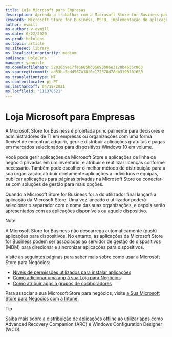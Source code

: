 ```yaml
---
title: Loja Microsoft para Empresas
description: Aprenda a trabalhar com a Microsoft Store for Business para publicar as suas aplicações de realidade mista no seu negócio.
keywords: Microsoft Store for Business, MSFB, implementação de aplicações, loja
author: evmill
ms.author: v-evmill
ms.date: 6/22/2020
ms.prod: hololens
ms.topic: article
ms.sitesec: library
ms.localizationpriority: medium
audience: HoloLens
manager: yannisle
ms.openlocfilehash: 52036b9e17fe6685bd05693b06e3120b4655c863
ms.sourcegitcommit: ad53ba5edd567a18f0c172578d78db3190701650
ms.translationtype: MT
ms.contentlocale: pt-PT
ms.lasthandoff: 04/19/2021
ms.locfileid: "111378521"
---
```

# <a name="microsoft-store-for-business"></a>Loja Microsoft para Empresas

A Microsoft Store for Business é projetada principalmente para decisores e administradores de TI em empresas ou organizações com uma forma flexível de encontrar, adquirir, gerir e distribuir aplicações gratuitas e pagas em mercados selecionados para dispositivos Windows 10 em volume. 

Você pode gerir aplicações da Microsoft Store e aplicações de linha de negócio privadas em um inventário, e atribuir e reutilizar licenças conforme necessário. Também pode escolher o melhor método de distribuição para a sua organização: atribuir diretamente aplicações a indivíduos e equipas, publicar aplicações para páginas privadas na Microsoft Store ou conectar-se com soluções de gestão para mais opções.

Quando a Microsoft Store for Business for a do utilizador final lançará a aplicação da Microsoft Store. Uma vez lançado o utilizador poderá selecionar o separador com o nome das suas organizações, e depois serão apresentados com as aplicações disponíveis ou aquele dispositivo.

> [!Note] 
> A Microsoft Store for Business não descarrega automaticamente (push) aplicações para dispositivos. No entanto, as aplicações da Microsoft Store for Business podem ser associadas ao servidor de gestão de dispositivos (MDM) para direcionar e sincronizar aplicações para dispositivos.

Visite as seguintes páginas para saber mais sobre como usar a Microsoft Store para Negócios:
* [Níveis de permissões utilizados para instalar aplicações](https://docs.microsoft.com/mem/intune/configuration/device-restrictions-windows-holographic#app-store)
* [Como adicionar uma app à sua Loja para Negócios](https://docs.microsoft.com/mem/intune/apps/store-apps-windows)
* [Como atribuir apps a grupos de colaboradores](https://docs.microsoft.com/mem/intune/apps/windows-store-for-business)

Para associar a sua Microsoft Store para negócios, visite [a Sua Microsoft Store para Negócios com a Intune.](https://docs.microsoft.com/mem/intune/apps/windows-store-for-business#associate-your-microsoft-store-for-business-account-with-intune)

> [!Tip] 
> Saiba mais sobre [a distribuição de aplicações offline](https://docs.microsoft.com/microsoft-store/distribute-offline-apps) ao utilizar apps como Advanced Recovery Companion (ARC) e Windows Configuration Designer (WCD).
